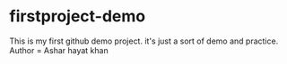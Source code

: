 # firstproject-demo
This is my first github demo project. it's just a sort of demo and practice. 
Author = Ashar hayat khan
